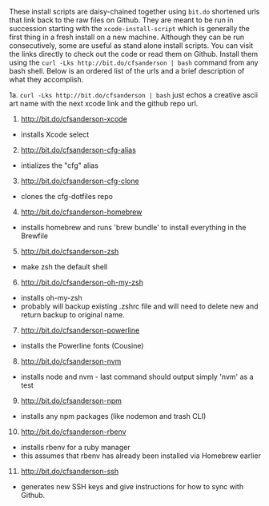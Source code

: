 These install scripts are daisy-chained together using `bit.do` shortened urls that link back to the raw files on Github. They are meant to be run in succession starting with the `xcode-install-script` which is generally the first thing in a fresh install on a new machine. Although they can be run consecutively, some are useful as stand alone install scripts. You can visit the links directly to check out the code or read them on Github. Install them using the `curl -Lks http://bit.do/cfsanderson | bash` command from any bash shell. Below is an ordered list of the urls and a brief description of what they accomplish.

1a. `curl -Lks http://bit.do/cfsanderson | bash` just echos a creative ascii art name with the next xcode link and the github repo url.
1. http://bit.do/cfsanderson-xcode
  - installs Xcode select
2. http://bit.do/cfsanderson-cfg-alias
  - intializes the "cfg" alias
3. http://bit.do/cfsanderson-cfg-clone
  - clones the cfg-dotfiles repo
4. http://bit.do/cfsanderson-homebrew
  - installs homebrew and runs 'brew bundle' to install everything in the Brewfile
5. http://bit.do/cfsanderson-zsh
  - make zsh the default shell
6. http://bit.do/cfsanderson-oh-my-zsh
  - installs oh-my-zsh
  - probably will backup existing .zshrc file and will need to delete new and return backup to original name.
7. http://bit.do/cfsanderson-powerline
  - installs the Powerline fonts (Cousine)
8. http://bit.do/cfsanderson-nvm
  - installs node and nvm - last command should output simply 'nvm' as a test
9. http://bit.do/cfsanderson-npm
  - installs any npm packages (like nodemon and trash CLI)
10. http://bit.do/cfsanderson-rbenv
  - installs rbenv for a ruby manager
  - this assumes that rbenv has already been installed via Homebrew earlier
11. http://bit.do/cfsanderson-ssh
  - generates new SSH keys and give instructions for how to sync with Github.
